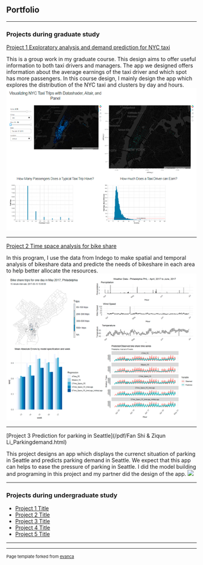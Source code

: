## Portfolio

---

### Projects during graduate study

[Project 1 Exploratory analysis and demand prediction for NYC taxi](https://xinyimsumyee.github.io/tanalyxi/)

This is a group work in my graduate course. This design aims to offer useful information to both taxi drivers and managers. The app we designed offers information about the average earnings of the taxi driver and which spot has more passengers. In this course design, I mainly design the app which explores the distribution of the NYC taxi and clusters by day and hours.
<img src="images/taxi.png?raw=true"/>

---
[Project 2 Time space analysis for bike share](/pdf/FanShi_bikeshare.html)

In this program, I use the data from Indego to make spatial and temporal analysis of bikeshare data and predicte the needs of bikeshare in each area to help better allocate the resources.
<img src="images/bikeshare.png?raw=true"/>

---
[Project 3 Prediction for parking in Seattle](/pdf/Fan Shi & Ziqun Li_Parkingdemand.html)

This project designs an app which displays the currenct situation of parking in Seattle and predicts parking demand in Seattle. We expect that this app can helps to ease the pressure of parking in Seattle. I did the model building and programing in this project and my partner did the design of the app.
<img src="images/dummy_thumbnail.jpg?raw=true"/>

---

### Projects during undergraduate study

- [Project 1 Title](http://example.com/)
- [Project 2 Title](http://example.com/)
- [Project 3 Title](http://example.com/)
- [Project 4 Title](http://example.com/)
- [Project 5 Title](http://example.com/)

---




---
<p style="font-size:11px">Page template forked from <a href="https://github.com/evanca/quick-portfolio">evanca</a></p>
<!-- Remove above link if you don't want to attibute -->
